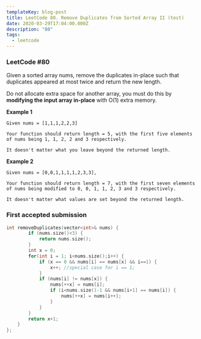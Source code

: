 ```yaml
---
templateKey: blog-post
title: LeetCode 80. Remove Duplicates from Sorted Array II (test)
date: 2020-03-29T17:04:00.000Z
description: "80"
tags:
  - leetcode
---
```

### LeetCode #80

Given a sorted array nums, remove the duplicates in-place such that duplicates appeared at most twice and return the new length.

Do not allocate extra space for another array, you must do this by **modifying the input array in-place** with O(1) extra memory.

**Example 1**
```
Given nums = [1,1,1,2,2,3]

Your function should return length = 5, with the first five elements of nums being 1, 1, 2, 2 and 3 respectively.

It doesn't matter what you leave beyond the returned length.
```

**Example 2**
```
Given nums = [0,0,1,1,1,1,2,3,3],

Your function should return length = 7, with the first seven elements of nums being modified to 0, 0, 1, 1, 2, 3 and 3 respectively.

It doesn't matter what values are set beyond the returned length.
```
<!--more-->

### First accepted submission

```cpp
int removeDuplicates(vector<int>& nums) {
        if (nums.size()<3) {
            return nums.size();
        }
        int x = 0;
        for(int i = 1; i<nums.size();i++) {
            if (x == 0 && nums[i] == nums[x] && i==1) {
                x++; //special case for i == 1;
            }
            if (nums[i] != nums[x]) {
                nums[++x] = nums[i];
                if (i<nums.size()-1 && nums[i+1] == nums[i]) {
                    nums[++x] = nums[i++];
                }
            }
        }
        return x+1;
    }
};
```


